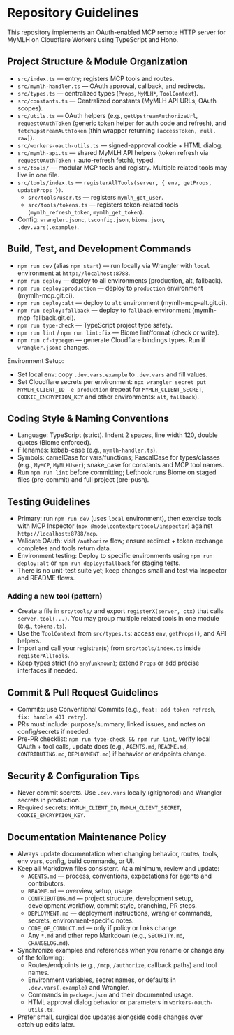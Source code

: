 # Repository Guidelines

This repository implements an OAuth-enabled MCP remote HTTP server for MyMLH on Cloudflare Workers using TypeScript and Hono.

## Project Structure & Module Organization
- `src/index.ts` — entry; registers MCP tools and routes.
- `src/mymlh-handler.ts` — OAuth approval, callback, and redirects.
- `src/types.ts` — centralized types (`Props`, `MyMLH*`, `ToolContext`).
- `src/constants.ts` — Centralized constants (MyMLH API URLs, OAuth scopes).
- `src/utils.ts` — OAuth helpers (e.g., `getUpstreamAuthorizeUrl`, `requestOAuthToken` (generic token helper for auth code and refresh), and `fetchUpstreamAuthToken` (thin wrapper returning `[accessToken, null, raw]`).
- `src/workers-oauth-utils.ts` — signed-approval cookie + HTML dialog.
- `src/mymlh-api.ts` — shared MyMLH API helpers (token refresh via `requestOAuthToken` + auto-refresh fetch), typed.
- `src/tools/` — modular MCP tools and registry. Multiple related tools may live in one file.
- `src/tools/index.ts` — `registerAllTools(server, { env, getProps, updateProps })`.
  - `src/tools/user.ts` — registers `mymlh_get_user`.
  - `src/tools/tokens.ts` — registers token-related tools (`mymlh_refresh_token`, `mymlh_get_token`).
- Config: `wrangler.jsonc`, `tsconfig.json`, `biome.json`, `.dev.vars(.example)`.

## Build, Test, and Development Commands
- `npm run dev` (alias `npm start`) — run locally via Wrangler with `local` environment at `http://localhost:8788`.
- `npm run deploy` — deploy to all environments (production, alt, fallback).
- `npm run deploy:production` — deploy to `production` environment (mymlh-mcp.git.ci).
- `npm run deploy:alt` — deploy to `alt` environment (mymlh-mcp-alt.git.ci).
- `npm run deploy:fallback` — deploy to `fallback` environment (mymlh-mcp-fallback.git.ci).
- `npm run type-check` — TypeScript project type safety.
- `npm run lint` / `npm run lint:fix` — Biome lint/format (check or write).
- `npm run cf-typegen` — generate Cloudflare bindings types. Run if `wrangler.jsonc` changes.

Environment Setup:
- Set local env: copy `.dev.vars.example` to `.dev.vars` and fill values.
- Set Cloudflare secrets per environment: `npx wrangler secret put MYMLH_CLIENT_ID -e production` (repeat for `MYMLH_CLIENT_SECRET`, `COOKIE_ENCRYPTION_KEY` and other environments: `alt`, `fallback`).

## Coding Style & Naming Conventions
- Language: TypeScript (strict). Indent 2 spaces, line width 120, double quotes (Biome enforced).
- Filenames: kebab-case (e.g., `mymlh-handler.ts`).
- Symbols: camelCase for vars/functions; PascalCase for types/classes (e.g., `MyMCP`, `MyMLHUser`); snake_case for constants and MCP tool names.
- Run `npm run lint` before committing; Lefthook runs Biome on staged files (pre-commit) and full project (pre-push).

## Testing Guidelines
- Primary: run `npm run dev` (uses `local` environment), then exercise tools with MCP Inspector (`npx @modelcontextprotocol/inspector`) against `http://localhost:8788/mcp`.
- Validate OAuth: visit `/authorize` flow; ensure redirect + token exchange completes and tools return data.
- Environment testing: Deploy to specific environments using `npm run deploy:alt` or `npm run deploy:fallback` for staging tests.
- There is no unit-test suite yet; keep changes small and test via Inspector and README flows.

### Adding a new tool (pattern)
- Create a file in `src/tools/` and export `registerX(server, ctx)` that calls `server.tool(...)`. You may group multiple related tools in one module (e.g., `tokens.ts`).
- Use the `ToolContext` from `src/types.ts`: access `env`, `getProps()`, and API helpers.
- Import and call your registrar(s) from `src/tools/index.ts` inside `registerAllTools`.
- Keep types strict (no `any`/`unknown`); extend `Props` or add precise interfaces if needed.

## Commit & Pull Request Guidelines
- Commits: use Conventional Commits (e.g., `feat: add token refresh`, `fix: handle 401 retry`).
- PRs must include: purpose/summary, linked issues, and notes on config/secrets if needed.
- Pre-PR checklist: `npm run type-check && npm run lint`, verify local OAuth + tool calls, update docs (e.g., `AGENTS.md`, `README.md`, `CONTRIBUTING.md`, `DEPLOYMENT.md`) if behavior or endpoints change.

## Security & Configuration Tips
- Never commit secrets. Use `.dev.vars` locally (gitignored) and Wrangler secrets in production.
- Required secrets: `MYMLH_CLIENT_ID`, `MYMLH_CLIENT_SECRET`, `COOKIE_ENCRYPTION_KEY`.

## Documentation Maintenance Policy
- Always update documentation when changing behavior, routes, tools, env vars, config, build commands, or UI.
- Keep all Markdown files consistent. At a minimum, review and update:
  - `AGENTS.md` — process, conventions, expectations for agents and contributors.
  - `README.md` — overview, setup, usage.
  - `CONTRIBUTING.md` — project structure, development setup, development workflow, commit style, branching, PR steps.
  - `DEPLOYMENT.md` — deployment instructions, wrangler commands, secrets, environment-specific notes.
  - `CODE_OF_CONDUCT.md` — only if policy or links change.
  - Any `*.md` and other repo Markdown (e.g., `SECURITY.md`, `CHANGELOG.md`).
- Synchronize examples and references when you rename or change any of the following:
  - Routes/endpoints (e.g., `/mcp`, `/authorize`, callback paths) and tool names.
  - Environment variables, secret names, or defaults in `.dev.vars(.example)` and Wrangler.
  - Commands in `package.json` and their documented usage.
  - HTML approval dialog behavior or parameters in `workers-oauth-utils.ts`.
- Prefer small, surgical doc updates alongside code changes over catch‑up edits later.
